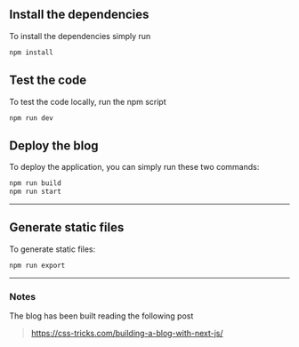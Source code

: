 ## Install the dependencies
To install the dependencies simply run
```sh
npm install
```

## Test the code
To test the code locally, run the npm script

```sh
npm run dev
```

## Deploy the blog
To deploy the application, you can simply run these two commands:
```sh
npm run build
npm run start
```

---

## Generate static files
To generate static files:
```sh
npm run export
```

---

### Notes
The blog has been built reading the following post
> https://css-tricks.com/building-a-blog-with-next-js/
